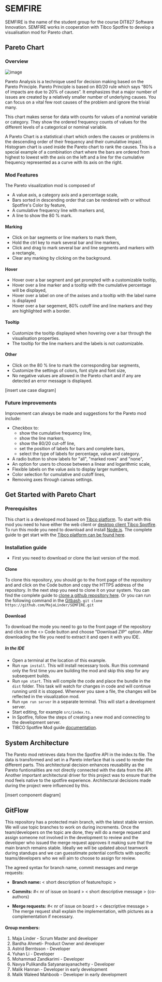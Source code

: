 # SEMFIRE #
SEMFIRE is the name of the student group for the course DIT827 Software Innovation. 
SEMFIRE works in cooperation with Tibco Spotfire to develop a visualisation mod for Pareto chart. 

## Pareto Chart ##

### Overview
 
![image](https://user-images.githubusercontent.com/63287104/207910420-838af974-857d-4ec9-b4ff-876d4c8810b9.png)

Pareto Analysis is a technique used for decision making based on the Pareto Principle. Pareto Principle is based on 80/20 rule which says “80% of impacts are due to 20% of causes”. It emphasizes that a major number of issues are created by a relatively smaller number of underlying causes. You can focus on a vital few root causes of the problem and ignore the trivial many.

This chart makes sense for data with counts for values of a nominal variable or category. They show the ordered frequency counts of values for the different levels of a categorical or nominal variable.

A Pareto Chart is a statistical chart which orders the causes or problems in the descending order of their frequency and their cumulative impact. Histogram chart is used inside the Pareto chart to rank the causes.
This is a special example of a combination chart where the bars are ordered from highest to lowest with the axis on the left and a line for the cumulative frequency represented as a curve with its axis on the right.

### Mod Features

The Pareto visualization mod is composed of 
- A value axis, a category axis and a percentage scale,
- Bars sorted in descending order that can be rendered with or without Spotfire's Color by feature, 
- A cumulative frequency line with markers and,
- A line to show the 80 % mark.

#### Marking
- Click on bar segments or line markers to mark them,
- Hold the ctrl key to mark several bar and line markers,
- Click and drag to mark several bar and line segments and markers with a rectangle,
- Clear any marking by clicking on the background.

#### Hover
- Hover over a bar segment and get prompted with a customizable tooltip,
- Hover over a line marker and a tooltip with the cumulative percentage will be displayed,
- Hover over a label on one of the axises and a tooltip with the label name is displayed
- Hover over a bar segement, 80% cutoff line and line markers and they are highlighted with a border. 

#### Tooltip
- Customize the tooltip displayed when hovering over a bar through the visualisation properties. 
- The tooltip for the line markers and the labels is not customizable.

#### Other
- Click on the 80 % line to mark the corresponding bar segments,
- Customize the settings of colors, font style and font size,
- No negative values are allowed in the Pareto chart and if any are detected an error message is displayed. 

[insert use case diagram]

### Future improvements

Improvement can always be made and suggestions for the Pareto mod include:
- Checkbox to: 
    - show the cumulative frequency line,
    - show the line markers,
    - show the 80/20 cut-off line,
    - set the position of labels for bars and complete bars,
    - select the type of labels for percentage, value and category.
- A radio button to show labels for "all", "marked rows" and "none",
- An option for users to choose between a linear and logarithmic scale,
- Flexible labels on the value axis to display larger numbers,
- Color selection for cumulative and cutoff lines,
- Removing axes through canvas settings.


## Get Started with Pareto Chart

### Prerequisites
 This chart is a developed mod based on [Tibco platform](https://www.tibco.com/).
 To start with this mod you need to have either the web client or [desktop client Tibco Spotfire](https://support.tibco.com/s/article/How-to-download-TIBCO-Spotfire-Desktop).
 To run this mode you need to download and install [Node.js](https://nodejs.org/en/).
 The complete guide to get start with the [Tibco platform can be found here](https://tibcosoftware.github.io/spotfire-mods/docs/getting-started/). 
 ### Installation guide
 - First you need to download or clone the last version of the mod.
 #### Clone
  To clone this repository, you should go to the front page of the repository and and click on the Code button and copy the HTTPS address of the repository.
  In the next step you need to clone it on your system. You can find the complete guide to [clone a github repository here](https://docs.github.com/en/desktop/contributing-and-collaborating-using-github-desktop/adding-and-cloning-repositories/cloning-and-forking-repositories-from-github-desktop).
  Or you can run the following command in the [Gitbash](https://gitforwindows.org/).
  `git clone https://github.com/MajaLinder/SEMFIRE.git`
  #### Download 
   To download the mode you need to go to the front page of the repository and click on the <> Code button and choose "Download ZIP" option.
   After downloading the file you need to extract it and open it with you IDE.
  ##### In the IDE
- Open a terminal at the location of this example.
- Run `npm install`. This will install necessary tools. Run this command only the first time you are building the mod and skip this step for any subsequent builds.
- Run `npm start`. This will compile the code and place the bundle in the `dist` folder. This task will watch for changes in code and will continue running until it is stopped. Whenever you save a file, the changes will be reflected in the visualization mod.
- Run `npm run server` in a separate terminal. This will start a development server.
- Start editing, for example `src/index.ts`.
- In Spotfire, follow the steps of creating a new mod and connecting to the development server.
- TIBCO Spotfire Mod guide [documentation](https://tibcosoftware.github.io/spotfire-mods/docs/using-the-api/api-docs/).

## System Architecture

The Pareto mod retrieves data from the Spotfire API in the index.ts file. 
The data is transformed and set in a Pareto interface that is used to render 
the different parts. This architectural decision enhances reusability as the 
Pareto funtionalities are not directly connected with the data from the API. Another important architectural driver for this project was to ensure that the mod feels native to the spotfire experience. Architectural decisions made during the project were influenced by this. 

[insert component diagram]

## GitFlow ## 
This repository has a protected main branch, with the latest stable version. We will use topic branches to work on during increments. Once the team/developers on the topic are done, they will do a merge request and assign someone not involved in the development to review and the developer who issued the merge request approves it making sure that the main branch remains stable. Ideally we will be updated about teamwork during standups and we can guesstimate potential conflicts with specific teams/developers who we will aim to choose to assign for review.

The agreed syntax for branch name, commit messages and merge requests:

* **Branch name:** < short description of feature/topic >  
  
* **Commits:** #< nr of issue on board > < short descriptive message > {co-authors} 
  
* **Merge requests:** #< nr of issue on board > < descriptive message > The merge request shall explain the implementation, with pictures as a complementation if necessary.

#### Group members:

1. Maja Linder - Scrum Master and developer
2. Bardha Ahmeti- Product Owner and developer
3. Astrid Berntsson - Developer
4. Yuhan Li - Developer
5. Mohammad Zandkarimi - Developer
6. Navya Pulikandla Satyanarayanachetty - Developer 
7. Malik Hannan - Developer in early development
8. Malik Waleed Mahboob - Developer in early development
